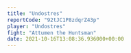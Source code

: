 ```yaml
---
title: "Undostres"
reportCode: "92tJC1P8zdqrZ43p"
player: "Undostres"
fight: "Attumen the Huntsman"
date: 2021-10-16T13:08:36.936000+00:00
---
```

